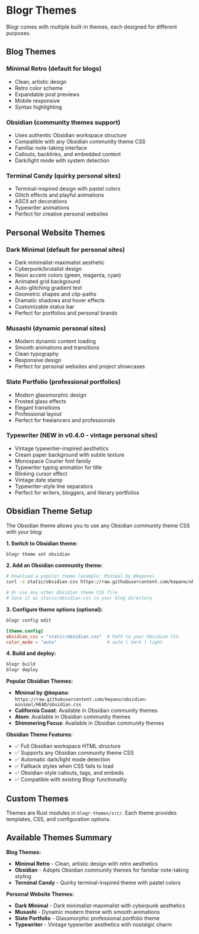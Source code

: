 # Blogr Themes

Blogr comes with multiple built-in themes, each designed for different purposes.

## Blog Themes

### Minimal Retro (default for blogs)
- Clean, artistic design
- Retro color scheme
- Expandable post previews
- Mobile responsive
- Syntax highlighting

### Obsidian (community themes support)
- Uses authentic Obsidian workspace structure
- Compatible with any Obsidian community theme CSS
- Familiar note-taking interface
- Callouts, backlinks, and embedded content
- Dark/light mode with system detection

### Terminal Candy (quirky personal sites)
- Terminal-inspired design with pastel colors
- Glitch effects and playful animations
- ASCII art decorations
- Typewriter animations
- Perfect for creative personal websites

## Personal Website Themes

### Dark Minimal (default for personal sites)
- Dark minimalist-maximalist aesthetic
- Cyberpunk/brutalist design
- Neon accent colors (green, magenta, cyan)
- Animated grid background
- Auto-glitching gradient text
- Geometric shapes and clip-paths
- Dramatic shadows and hover effects
- Customizable status bar
- Perfect for portfolios and personal brands

### Musashi (dynamic personal sites)
- Modern dynamic content loading
- Smooth animations and transitions
- Clean typography
- Responsive design
- Perfect for personal websites and project showcases

### Slate Portfolio (professional portfolios)
- Modern glassmorphic design
- Frosted glass effects
- Elegant transitions
- Professional layout
- Perfect for freelancers and professionals

### Typewriter (NEW in v0.4.0 - vintage personal sites)
- Vintage typewriter-inspired aesthetics
- Cream paper background with subtle texture
- Monospace Courier font family
- Typewriter typing animation for title
- Blinking cursor effect
- Vintage date stamp
- Typewriter-style line separators
- Perfect for writers, bloggers, and literary portfolios

## Obsidian Theme Setup

The Obsidian theme allows you to use any Obsidian community theme CSS with your blog:

**1. Switch to Obsidian theme:**
```bash
blogr theme set obsidian
```

**2. Add an Obsidian community theme:**
```bash
# Download a popular theme (example: Minimal by @kepano)
curl -o static/obsidian.css https://raw.githubusercontent.com/kepano/obsidian-minimal/HEAD/obsidian.css

# Or use any other Obsidian theme CSS file
# Save it as static/obsidian.css in your blog directory
```

**3. Configure theme options (optional):**
```bash
blogr config edit
```
```toml
[theme.config]
obsidian_css = "static/obsidian.css"  # Path to your Obsidian CSS
color_mode = "auto"                   # auto | dark | light
```

**4. Build and deploy:**
```bash
blogr build
blogr deploy
```

**Popular Obsidian Themes:**
- **Minimal by @kepano**: `https://raw.githubusercontent.com/kepano/obsidian-minimal/HEAD/obsidian.css`
- **California Coast**: Available in Obsidian community themes
- **Atom**: Available in Obsidian community themes
- **Shimmering Focus**: Available in Obsidian community themes

**Obsidian Theme Features:**
- ✅ Full Obsidian workspace HTML structure
- ✅ Supports any Obsidian community theme CSS
- ✅ Automatic dark/light mode detection
- ✅ Fallback styles when CSS fails to load
- ✅ Obsidian-style callouts, tags, and embeds
- ✅ Compatible with existing Blogr functionality

## Custom Themes

Themes are Rust modules in `blogr-themes/src/`. Each theme provides templates, CSS, and configuration options.

## Available Themes Summary

**Blog Themes:**
- **Minimal Retro** - Clean, artistic design with retro aesthetics
- **Obsidian** - Adopts Obsidian community themes for familiar note-taking styling
- **Terminal Candy** - Quirky terminal-inspired theme with pastel colors

**Personal Website Themes:**
- **Dark Minimal** - Dark minimalist-maximalist with cyberpunk aesthetics
- **Musashi** - Dynamic modern theme with smooth animations
- **Slate Portfolio** - Glassmorphic professional portfolio theme
- **Typewriter** - Vintage typewriter aesthetics with nostalgic charm
